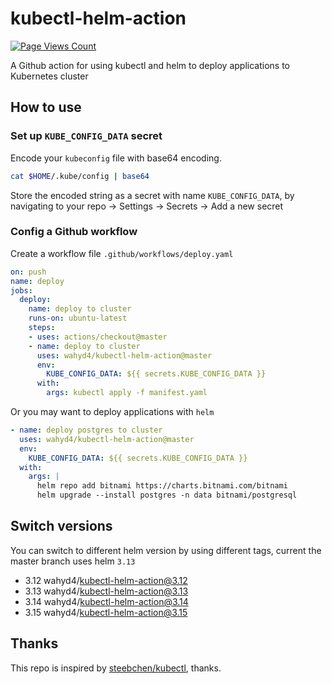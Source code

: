 # kubectl-helm-action

[![Page Views Count](https://badges.toozhao.com/badges/01G1FYS3PGTQG8FS69ZZVS7MZR/green.svg)](https://badges.toozhao.com/stats/01G1FYS3PGTQG8FS69ZZVS7MZR "Get your own page views count badge on badges.toozhao.com")

A Github action for using kubectl and helm to deploy applications to Kubernetes cluster

## How to use

### Set up `KUBE_CONFIG_DATA` secret

Encode your `kubeconfig` file with base64 encoding.

```bash
cat $HOME/.kube/config | base64
```
Store the encoded string as a secret with name `KUBE_CONFIG_DATA`, by navigating to your repo -> Settings -> Secrets -> Add a new secret

### Config a Github workflow

Create a workflow file `.github/workflows/deploy.yaml`

```yaml
on: push
name: deploy
jobs:
  deploy:
    name: deploy to cluster
    runs-on: ubuntu-latest
    steps:
    - uses: actions/checkout@master
    - name: deploy to cluster
      uses: wahyd4/kubectl-helm-action@master
      env:
        KUBE_CONFIG_DATA: ${{ secrets.KUBE_CONFIG_DATA }}
      with:
        args: kubectl apply -f manifest.yaml
```

Or you may want to deploy applications with `helm`

```yaml
- name: deploy postgres to cluster
  uses: wahyd4/kubectl-helm-action@master
  env:
    KUBE_CONFIG_DATA: ${{ secrets.KUBE_CONFIG_DATA }}
  with:
    args: |
      helm repo add bitnami https://charts.bitnami.com/bitnami
      helm upgrade --install postgres -n data bitnami/postgresql

```

## Switch versions

You can switch to different helm version by using different tags, current the master branch uses helm `3.13`

* 3.12 wahyd4/kubectl-helm-action@3.12
* 3.13 wahyd4/kubectl-helm-action@3.13
* 3.14 wahyd4/kubectl-helm-action@3.14
* 3.15 wahyd4/kubectl-helm-action@3.15

## Thanks

This repo is inspired by [steebchen/kubectl](https://github.com/steebchen/kubectl), thanks.

